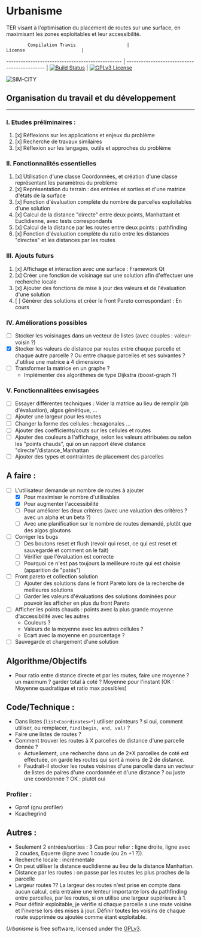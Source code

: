 Urbanisme
=========
TER visant à l'optimisation du placement de routes sur une surface, en maximisant
les zones exploitables et leur accessibilité.


            Compilation Travis                   |                  License                     |
------------------------------------------------ | -------------------------------------------- |
[![Build Status](https://travis-ci.org/flodavid/Urbanisme.svg?branch=master)](https://travis-ci.org/flodavid/Urbanisme) | [![GPLv3 License](https://img.shields.io/badge/License-GPLv3-blue.svg)](https://github.com/flodavid/Urbanisme/blob/master/COPYING.txt)
 
![SIM-CITY](http://eaassets-a.akamaihd.net/prod.simcity.com/sites/all/themes/prod-build/img/logo-simcity.png)

## Organisation du travail et du développement
---------------

### I. Etudes préliminaires :
1. [x] Réflexions sur les applications et enjeux du problème 
2. [x] Recherche de travaux similaires
3. [x] Réflexion sur les langages, outils et approches du problème

### II. Fonctionnalités essentielles
1. [x] Utilisation d'une classe Coordonnées, et création d'une classe représentant les paramètres du problème
2. [x] Représentation du terrain : des entrées et sorties et d'une matrice d'états de la surface
3. [x] Fonction d'évaluation complète du nombre de parcelles exploitables d'une solution
4. [x] Calcul de la distance "directe" entre deux points, Manhattant et Euclidienne, avec tests correspondants
5. [x] Calcul de la distance par les routes entre deux points : pathfinding
6. [x] Fonction d'évaluation complète du ratio entre les distances "directes" et les distances
par les routes

### III. Ajouts futurs
1. [x] Affichage et interaction avec une surface : Framework Qt
2. [x] Créer une fonction de voisinage sur une solution afin d'effectuer une recherche locale
3. [x] Ajouter des fonctions de mise à jour des valeurs et de l'évaluation d'une solution
4. [ ] Générer des solutions et créer le front Pareto correspondant : En cours

### IV. Améliorations possibles
+ [ ] Stocker les voisinages dans un vecteur de listes (avec couples : valeur-voisin ?)
+ [x] Stocker les valeurs de distance par routes entre chaque parcelle et chaque autre parcelle ?
Ou entre chaque parcelles et ses suivantes ? J'utilise une matrice à 4 dimensions
+ [ ] Transformer la matrice en un graphe ?
    + Implémenter des algorithmes de type Dijkstra (boost-graph ?)

### V. Fonctionnalitées envisagées
+ [ ] Essayer différentes techniques : Vider la matrice au lieu de remplir (pb d'évaluation), algos génétique, ...
+ [ ] Ajouter une largeur pour les routes
+ [ ] Changer la forme des cellules : hexagonales ...
+ [ ] Ajouter des coefficients/couts sur les cellules et routes
+ [ ] Ajouter des couleurs à l'affichage, selon les valeurs attribuées ou selon
les "points chauds", qui on un rapport élevé distance "directe"/distance_Manhattan 
+ [ ] Ajouter des types et contraintes de placement des parcelles

## A faire :
+ [ ] L'utilisateur demande un nombre de routes à ajouter 
    - [x] Pour maximiser le nombre d'utilisables
    - [x] Pour augmenter l'accessibilité
    - [ ] Pour améliorer les deux critères (avec une valuation des critères ? avec un alpha et un beta ?)
    - [ ] Avec une planification sur le nombre de routes demandé, plutôt que des algos gloutons
+ [ ] Corriger les bugs 
    + [ ] Des boutons reset et flush (revoir qui reset, ce qui est reset et sauvegardé et comment on le fait)
    + [ ] Vérifier que l'évaluation est correcte
    + [ ] Pourquoi ce n'est pas toujours la meilleure route qui est choisie (apparition de "patés")
+ [ ] Front pareto et collection solution
    - [ ] Ajouter des solutions dans le front Pareto lors de la recherche de meilleures solutions
    - [ ] Garder les valeurs d'évaluations des solutions dominées pour pouvoir les afficher en plus du front Pareto
+ [ ] Afficher les points chauds : points avec la plus grande moyenne d'accessibilité avec les autres
    + Couleurs ?
    + Valeurs de la moyenne avec les autres cellules ?
    + Ecart avec la moyenne en pourcentage ?
+ [ ] Sauvegarde et chargement d'une solution

## Algorithme/Objectifs
- Pour ratio entre distance directe et par les routes, faire une moyenne ? un maximum ? garder total à coté ? Moyenne pour l'instant  (OK : Moyenne quadratique et ratio max possibles)

## Code/Technique :
- Dans listes (`list<Coordinates>*`) utiliser pointeurs ? si oui, comment utiliser,
ou remplacer, `find(begin, end, val)` ?
- Faire une listes de routes ?
- Comment trouver les routes à X parcelles de distance d'une parcelle donnée ?
    - Actuellement, une recherche dans un de 2*X parcelles de coté est effectuée, 
    on garde les routes qui sont à moins de 2 de distance.
    - Faudrait-il stocker les routes voisines d'une parcelle dans un vecteur de listes de paires d'une coordonnée et d'une distance ? ou juste une coordonnée ? OK : plutôt oui

### Profiler :
+ Gprof (gnu profiler)
+ Kcachegrind

## Autres :
+ Seulement 2 entrées/sorties : 3 Cas pour relier : ligne droite, ligne avec 2 coudes, Equerre (ligne avec 1 coude (ou 2n +1 ?)).
+ Recherche locale : incrémentale
+ On peut utiliser la distance euclidienne au lieu de la distance Manhattan.
+ Distance par les routes : on passe par les routes les plus proches de la parcelle
+ Largeur routes ?? La largeur des routes n'est prise en compte dans aucun calcul, cela entraine une lenteur importante lors du pathfinding entre parcelles, par les routes, si on utilise une largeur supérieure à 1.
+ Pour définir exploitable, je vérifie si chaque parcelle a une route voisine et l'inverse lors des mises à jour. Définir toutes les voisins de chaque route supprimée ou ajoutée comme étant exploitable.

_Urbanisme_ is free software, licensed under the [GPLv3](https://www.gnu.org/licenses/gpl.html).

